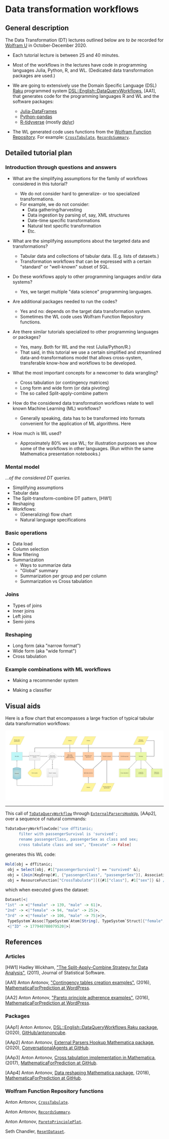 # Data transformation workflows

## General description

The Data Transformation (DT) lectures outlined below are *to be* recorded for 
[Wolfram U](https://www.wolfram.com/wolfram-u/) 
in October-December 2020.

- Each tutorial lecture is between 25 and 40 minutes.

- Most of the workflows in the lectures have code in programming languages Julia, Python, R, and WL.
  (Dedicated data transformation packages are used.)

- We are going to extensively use the Domain Specific Language (DSL) 
[Raku](https://www.raku.org) 
programmed system 
[DSL::English::DataQueryWorkflows](https://github.com/antononcube/Raku-DSL-English-DataQueryWorkflows), \[AA1\], 
that generates code for the programming languages R and WL and 
the software packages:
  - [Julia-DataFrames](http://juliadata.github.io/DataFrames.jl/stable/) 
  - [Python-pandas](https://pandas.pydata.org) 
  - [R-tidyverse](https://www.tidyverse.org) (mostly [dplyr](https://dplyr.tidyverse.org))

- The WL generated code uses functions from the [Wolfram Function Repository](https://resources.wolframcloud.com/FunctionRepository/).
  For example:
  [`CrossTabulate`](https://resources.wolframcloud.com/FunctionRepository/resources/CrossTabulate),
  [`RecordsSummary`](https://resources.wolframcloud.com/FunctionRepository/resources/RecordsSummary).

## Detailed tutorial plan

### Introduction through questions and answers

- What are the simplifying assumptions for the family of workflows considered in this tutorial?
  - We do not consider hard to generalize- or too specialized transformations.
  - For example, we do not consider:
    - Data gathering/harvesting 
    - Data ingestion by parsing of, say, XML structures
    - Date-time specific transformations
    - Natural text specific transformation
    - Etc. 

- What are the simplifying assumptions about the targeted data and transformations? 
  - Tabular data and collections of tabular data. (E.g. lists of datasets.)
  - Transformation workflows that can be expressed with a certain "standard" or "well-known" subset of SQL.
   
- Do these workflows apply to other programming languages and/or data systems?
  - Yes, we target multiple "data science" programming languages.
  
- Are additional packages needed to run the codes?
  - Yes and no: depends on the target data transformation system.
  - Sometimes the WL code uses Wolfram Function Repository functions. 

- Are there similar tutorials specialized to other programming languages or packages?
  - Yes, many. Both for WL and the rest (Julia/Python/R.)
  - That said, in this tutorial we use a certain simplified and streamlined data-and-transformations model 
    that allows cross-system, transferable know-how and workflows to be developed. 
  
- What the most important concepts for a newcomer to data wrangling?
  - Cross tabulation (or contingency matrices)
  - Long form and wide form (or data pivoting)
  - The so called Split-apply-combine pattern

- How do the considered data transformation workflows relate to well known Machine Learning (ML) workflows? 
  - Generally speaking, data has to be transformed into formats convenient for the application of ML algorithms.
    Here
  
- How much is WL used?
  - Approximately 80% we use WL; for illustration purposes we show some of the workflows in other languages. 
    (Run within the same Mathematica presentation notebooks.)
  
### Mental model 

*...of the considered DT queries.* 

- Simplifying assumptions
- Tabular data
- The Split-transform-combine DT pattern, \[HW1\]
- Reshaping
- Workflows:
  - (Generalizing) flow chart
  - Natural language specifications 

### Basic operations

- Data load
- Column selection
- Row filtering
- Summarization
  - Ways to summarize data
  - "Global" summary
  - Summarization per group and per column
  - Summarization vs Cross tabulation

### Joins 

- Types of joins
- Inner joins
- Left joins
- Semi-joins

### Reshaping 

- Long form (aka "narrow format")
- Wide form (aka "wide format")
- Cross tabulation

### Example combinations with ML workflows

- Making a recommender system

- Making a classifier

## Visual aids

Here is a flow chart that encompasses a large fraction of typical tabular data transformation workflows:

![TabularDataTransformationWorkflow](../../Part-2-Monadic-Workflows/Diagrams/Tabular-data-transformation-workflows/Tabular-data-transformation-workflows.jpg) 

---
 
This call of 
[`ToDataQueryWorkflow`](https://github.com/antononcube/Raku-DSL-English-DataQueryWorkflows)
through
[`ExternalParsersHookUp`](https://github.com/antononcube/ConversationalAgents/blob/master/Packages/WL/ExternalParsersHookup.m), \[AAp2\],
over a sequence of natural commands:

```mathematica
ToDataQueryWorkflowCode["use dfTitanic; 
      filter with passengerSurvival is 'survived';
      rename passengerClass, passengerSex as class and sex;
      cross tabulate class and sex", "Execute" -> False]
```
generates this WL code:

```mathematica
Hold[obj = dfTitanic; 
 obj = Select[obj, #1["passengerSurvival"] == "survived" &]; 
 obj = (Join[KeyDrop[#1, {"passengerClass", "passengerSex"}], Association["class" -> #1["passengerClass"], "sex" -> #1["passengerSex"]]] &) /@ obj; 
 obj = ResourceFunction["CrossTabulate"][({#1["class"], #1["sex"]} &) /@ obj]]
```
which when executed gives the dataset:

```mathematica
Dataset[<|
"1st" -> <|"female" -> 139, "male" -> 61|>, 
"2nd" -> <|"female" -> 94, "male" -> 25|>, 
"3rd" -> <|"female" -> 106, "male" -> 75|>|>, 
 TypeSystem`Assoc[TypeSystem`Atom[String], TypeSystem`Struct[{"female", "male"}, {TypeSystem`Atom[Integer], TypeSystem`Atom[Integer]}], 3], 
 <|"ID" -> 177940708079520|>]
```

## References

### Articles

\[HW1\] Hadley Wickham, 
["The Split-Apply-Combine Strategy for Data Analysis"](https://www.jstatsoft.org/article/view/v040i01),
(2011),
Journal of Statistical Software.

\[AA1\] Anton Antonov,
["Contingency tables creation examples"](https://mathematicaforprediction.wordpress.com/2016/10/04/contingency-tables-creation-examples/),
(2016),
[MathematicaForPrediction at WordPress](https://mathematicaforprediction.wordpress.com).

\[AA2\] Anton Antonov,
["Pareto principle adherence examples"](https://mathematicaforprediction.wordpress.com/2016/11/17/pareto-principle-adherence-examples/),
(2016),
[MathematicaForPrediction at WordPress](https://mathematicaforprediction.wordpress.com).

 
### Packages

\[AAp1\] Anton Antonov, 
[DSL::English::DataQueryWorkflows Raku package](https://github.com/antononcube/Raku-DSL-English-DataQueryWorkflows), 
(2020), 
[GitHub/antononcube](https://github.com/antononcube).

\[AAp2\] Anton Antonov, 
[External Parsers Hookup Mathematica package](https://github.com/antononcube/ConversationalAgents/blob/master/Packages/WL/ExternalParsersHookup.m), 
(2020), 
[ConversationalAgents at GitHub](https://github.com/antononcube/ConversationalAgents).

\[AAp3\] Anton Antonov,
[Cross tabulation implementation in Mathematica](https://github.com/antononcube/MathematicaForPrediction/blob/master/CrossTabulate.m), 
(2017),
[MathematicaForPrediction at GitHub](https://github.com/antononcube/MathematicaForPrediction).

\[AAp4\] Anton Antonov,
[Data reshaping Mathematica package](https://github.com/antononcube/MathematicaForPrediction/blob/master/DataReshape.m), 
(2018),
[MathematicaForPrediction at GitHub](https://github.com/antononcube/MathematicaForPrediction).

### Wolfram Function Repository functions

Anton Antonov, [`CrossTabulate`](https://resources.wolframcloud.com/FunctionRepository/resources/CrossTabulate).

Anton Antonov, [`RecordsSummary`](https://resources.wolframcloud.com/FunctionRepository/resources/RecordsSummary).

Anton Antonov, [`ParetoPrinciplePlot`](https://resources.wolframcloud.com/FunctionRepository/resources/ParetoPrinciplePlot).

Seth Chandler, [`ResetDataset`](https://resources.wolframcloud.com/FunctionRepository/resources/ResetDataset).
